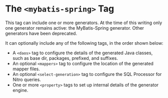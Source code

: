# The `<mybatis-spring>` Tag

This tag can include one or more generators. At the time of this writing only one generator remains active: the MyBatis-Spring generator. Other
generators have been deprecated.

It can optionally include any of the following tags, in the order shown below:

- A `<daos>` tag to configure the details of the generated Java classes, such as base dir, packages, prefixed, and suffixes.
- An optional `<mappers>` tag to configure the location of the generated mapper files.
- An optional `<select-generation>` tag to configure the SQL Processor for Nitro queries.
- One or more `<property>` tags to set up internal details of the generator engine.
